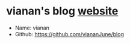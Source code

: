 <!--
 * @Author: your name
 * @Date: 2021-04-01 10:39:18
 * @LastEditTime: 2021-04-01 14:38:42
 * @LastEditors: Please set LastEditors
 * @Description: In User Settings Edit
 * @FilePath: \blog\blog\README.md
-->

# vianan's blog [website](https://viananjune.github.io/blog/)

- Name: vianan
- Github: https://github.com/viananJune/blog
